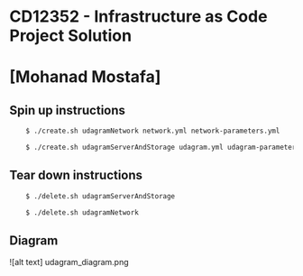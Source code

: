 # CD12352 - Infrastructure as Code Project Solution

# [Mohanad Mostafa]

## Spin up instructions

```bash
    $ ./create.sh udagramNetwork network.yml network-parameters.yml
```

```bash
    $ ./create.sh udagramServerAndStorage udagram.yml udagram-parameters.json
```
## Tear down instructions

```bash
    $ ./delete.sh udagramServerAndStorage
```

```bash
    $ ./delete.sh udagramNetwork
```
## Diagram
![alt text] udagram_diagram.png